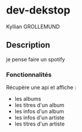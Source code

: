 # dev-dekstop
Kyllian GROLLEMUND

## Description

je pense faire un spotify 

### Fonctionnalités

Récupère une api et affiche :
- les albums
- les titres d'un album
- les infos d'un album
- les infos d'un artiste
- les titres d'un artiste

